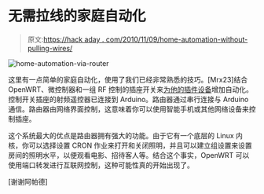 # 无需拉线的家庭自动化

> 原文:[https://hack aday . com/2010/11/09/home-automation-without-pulling-wires/](https://hackaday.com/2010/11/09/home-automation-without-pulling-wires/)

![](../Images/5feefff0539ee5e65cf60ace8122ff36.png "home-automation-via-router")

这里有一点简单的家庭自动化，使用了我们已经非常熟悉的技巧。[Mrx23]结合 OpenWRT、微控制器和一组 RF 控制的插座开关来[为他的插件设备](http://www.instructables.com/id/Home-automation-server-with-router)增加自动化。控制开关插座的射频遥控器已连接到 Arduino。路由器通过串行连接与 Arduino 通信。路由器由网络界面控制，这意味着你可以使用智能手机或其他网络设备来控制插座。

这个系统最大的优点是路由器拥有强大的功能。由于它有一个底层的 Linux 内核，你可以选择设置 CRON 作业来打开和关闭照明，并且可以建立组设置来设置房间的照明水平，以便观看电影、招待客人等。结合这个事实，OpenWRT 可以使用端口转发进行互联网控制，这种可能性真的开始出现了。

[谢谢阿帕德]